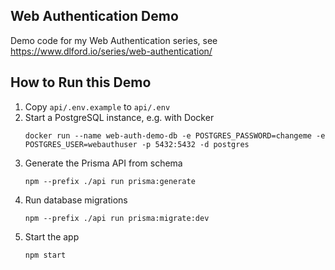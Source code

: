## Web Authentication Demo

Demo code for my Web Authentication series, see https://www.dlford.io/series/web-authentication/

## How to Run this Demo

1. Copy `api/.env.example` to `api/.env`
2. Start a PostgreSQL instance, e.g. with Docker
    ```
    docker run --name web-auth-demo-db -e POSTGRES_PASSWORD=changeme -e POSTGRES_USER=webauthuser -p 5432:5432 -d postgres
    ```
3. Generate the Prisma API from schema
    ```
    npm --prefix ./api run prisma:generate
    ```
4. Run database migrations
    ```
    npm --prefix ./api run prisma:migrate:dev
    ```
5. Start the app
    ```
    npm start
    ```